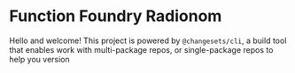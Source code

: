 # Function Foundry Radionom

Hello and welcome! This project is powered by `@changesets/cli`, a build tool that enables work with multi-package repos, or single-package repos to help you version
